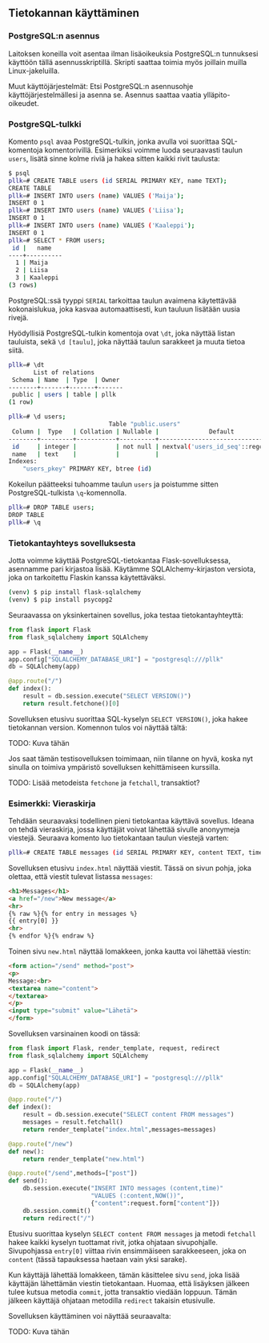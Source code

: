 ## Tietokannan käyttäminen

### PostgreSQL:n asennus

Laitoksen koneilla voit asentaa ilman lisäoikeuksia PostgreSQL:n tunnuksesi käyttöön tällä asennusskriptillä. Skripti saattaa toimia myös joillain muilla Linux-jakeluilla.

Muut käyttöjärjestelmät: Etsi PostgreSQL:n asennusohje käyttöjärjestelmällesi ja asenna se. Asennus saattaa vaatia ylläpito-oikeudet.


### PostgreSQL-tulkki

Komento `psql` avaa PostgreSQL-tulkin, jonka avulla voi suorittaa SQL-komentoja komentorivillä. Esimerkiksi voimme luoda seuraavasti taulun `users`, lisätä sinne kolme riviä ja hakea sitten kaikki rivit taulusta:

```bash
$ psql
pllk=# CREATE TABLE users (id SERIAL PRIMARY KEY, name TEXT);
CREATE TABLE
pllk=# INSERT INTO users (name) VALUES ('Maija');
INSERT 0 1
pllk=# INSERT INTO users (name) VALUES ('Liisa');
INSERT 0 1
pllk=# INSERT INTO users (name) VALUES ('Kaaleppi');
INSERT 0 1
pllk=# SELECT * FROM users;
 id |   name   
----+----------
  1 | Maija
  2 | Liisa
  3 | Kaaleppi
(3 rows)
```

PostgreSQL:ssä tyyppi `SERIAL` tarkoittaa taulun avaimena käytettävää kokonaislukua, joka kasvaa automaattisesti, kun tauluun lisätään uusia rivejä.

Hyödyllisiä PostgreSQL-tulkin komentoja ovat `\dt`, joka näyttää listan tauluista, sekä `\d [taulu]`, joka näyttää taulun sarakkeet ja muuta tietoa siitä.

```bash
pllk=# \dt
       List of relations
 Schema | Name  | Type  | Owner 
--------+-------+-------+-------
 public | users | table | pllk
(1 row)

pllk=# \d users;
                            Table "public.users"
 Column |  Type   | Collation | Nullable |              Default              
--------+---------+-----------+----------+-----------------------------------
 id     | integer |           | not null | nextval('users_id_seq'::regclass)
 name   | text    |           |          | 
Indexes:
    "users_pkey" PRIMARY KEY, btree (id)
```

Kokeilun päätteeksi tuhoamme taulun `users` ja poistumme sitten PostgreSQL-tulkista `\q`-komennolla.

```bash
pllk=# DROP TABLE users;
DROP TABLE
pllk=# \q
```

### Tietokantayhteys sovelluksesta

Jotta voimme käyttää PostgreSQL-tietokantaa Flask-sovelluksessa, asennamme pari kirjastoa lisää. Käytämme SQLAlchemy-kirjaston versiota, joka on tarkoitettu Flaskin kanssa käytettäväksi.

```bash
(venv) $ pip install flask-sqlalchemy
(venv) $ pip install psycopg2
```

Seuraavassa on yksinkertainen sovellus, joka testaa tietokantayhteyttä:

```python
from flask import Flask
from flask_sqlalchemy import SQLAlchemy

app = Flask(__name__)
app.config["SQLALCHEMY_DATABASE_URI"] = "postgresql:///pllk"
db = SQLAlchemy(app)

@app.route("/")
def index():
    result = db.session.execute("SELECT VERSION()")
    return result.fetchone()[0]
```

Sovelluksen etusivu suorittaa SQL-kyselyn `SELECT VERSION()`, joka hakee tietokannan version. Komennon tulos voi näyttää tältä:

TODO: Kuva tähän

Jos saat tämän testisovelluksen toimimaan, niin tilanne on hyvä, koska nyt sinulla on toimiva ympäristö sovelluksen kehittämiseen kurssilla.

TODO: Lisää metodeista `fetchone` ja `fetchall`, transaktiot?

### Esimerkki: Vieraskirja

Tehdään seuraavaksi todellinen pieni tietokantaa käyttävä sovellus. Ideana on tehdä vieraskirja, jossa käyttäjät voivat lähettää sivulle anonyymeja viestejä. Seuraava komento luo tietokantaan taulun viestejä varten:

```bash
pllk=# CREATE TABLE messages (id SERIAL PRIMARY KEY, content TEXT, time TIMESTAMP);
```

Sovelluksen etusivu `index.html` näyttää viestit. Tässä on sivun pohja, joka olettaa, että viestit tulevat listassa `messages`:

```html
<h1>Messages</h1>
<a href="/new">New message</a>
<hr>
{% raw %}{% for entry in messages %}
{{ entry[0] }}
<hr>
{% endfor %}{% endraw %}
```

Toinen sivu `new.html` näyttää lomakkeen, jonka kautta voi lähettää viestin:

```html
<form action="/send" method="post">
<p>
Message:<br>
<textarea name="content">
</textarea>
</p>
<input type="submit" value="Lähetä">
</form>
```

Sovelluksen varsinainen koodi on tässä:

```python
from flask import Flask, render_template, request, redirect
from flask_sqlalchemy import SQLAlchemy

app = Flask(__name__)
app.config["SQLALCHEMY_DATABASE_URI"] = "postgresql:///pllk"
db = SQLAlchemy(app)

@app.route("/")
def index():
    result = db.session.execute("SELECT content FROM messages")
    messages = result.fetchall()
    return render_template("index.html",messages=messages)

@app.route("/new")
def new():
    return render_template("new.html")

@app.route("/send",methods=["post"])
def send():
    db.session.execute("INSERT INTO messages (content,time)"
                       "VALUES (:content,NOW())",
                       {"content":request.form["content"]})
    db.session.commit()
    return redirect("/")
```

Etusivu suorittaa kyselyn `SELECT content FROM messages` ja metodi `fetchall` hakee kaikki kyselyn tuottamat rivit, jotka ohjataan sivupohjalle. Sivupohjassa `entry[0]` viittaa rivin ensimmäiseen sarakkeeseen, joka on `content` (tässä tapauksessa haetaan vain yksi sarake).

Kun käyttäjä lähettää lomakkeen, tämän käsittelee sivu `send`, joka lisää käyttäjän lähettämän viestin tietokantaan. Huomaa, että lisäyksen jälkeen tulee kutsua metodia `commit`, jotta transaktio viedään loppuun. Tämän jälkeen käyttäjä ohjataan metodilla `redirect` takaisin etusivulle.

Sovelluksen käyttäminen voi näyttää seuraavalta:

TODO: Kuva tähän
